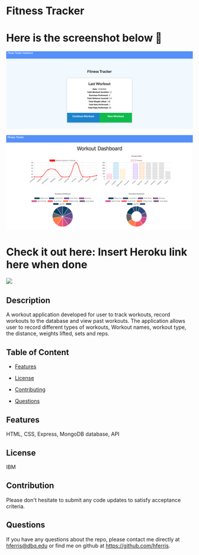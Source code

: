 # Fitness Tracker
# Here is the screenshot below :star_struck:
![Alt text](/./public/imgs/Snap-Shot.png?raw=true "Screenshot")

![Alt text](/./public/imgs/Snap-Shot2.png?raw=true "Screenshot")
# Check it out here: Insert Heroku link here when done

<img src="https://img.shields.io/badge/License-IPL%201.0-blue.svg"></img>

## Description
 A workout application developed for user to track workouts, record workouts to the database and view past workouts. The application allows user to record different types of workouts, Workout names, workout type, the distance, weights lifted, sets and reps.

## Table of Content

* [Features](#features)

* [License​](#license)

* [Contributing​](#contribution)

* [Questions](#questions)

## Features
HTML, CSS, Express, MongoDB database, API

## License
IBM

## Contribution
Please don't hesitate to submit any code updates to satisfy acceptance criteria.

## Questions
 If you have any questions about the repo, please contact me directly at hferris@dbq.edu or find me on github at https://github.com/hferris.